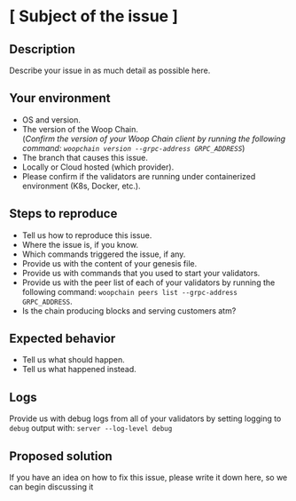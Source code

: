 # [ Subject of the issue ]
## Description
Describe your issue in as much detail as possible here.

## Your environment
- OS and version.
- The version of the Woop Chain.    
  (*Confirm the version of your Woop Chain client by running the following command: `woopchain version --grpc-address GRPC_ADDRESS`*)
- The branch that causes this issue.
- Locally or Cloud hosted (which provider).
- Please confirm if the validators are running under containerized environment (K8s, Docker, etc.).

## Steps to reproduce
- Tell us how to reproduce this issue.
- Where the issue is, if you know.
- Which commands triggered the issue, if any.
- Provide us with the content of your genesis file.
- Provide us with commands that you used to start your validators.
- Provide us with the peer list of each of your validators by running the following command: `woopchain peers list --grpc-address GRPC_ADDRESS`.
- Is the chain producing blocks and serving customers atm?

## Expected behavior
- Tell us what should happen.
- Tell us what happened instead.

## Logs
Provide us with debug logs from all of your validators by setting logging to `debug` output with: `server --log-level debug`

## Proposed solution
If you have an idea on how to fix this issue, please write it down here, so we can begin discussing it
